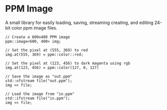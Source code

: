 # PPM Image
A small library for easily loading, saving, streaming creating, and editing 24-bit color ppm image files.

```
// Create a 600x400 PPM image
ppm::image<600, 400> img;

// Set the pixel at (555, 369) to red
img.at(555, 369) = ppm::color::red;

// Set the pixel at (123, 456) to dark magenta using rgb
img.at(123, 456) = ppm::color(127, 0, 127)

// Save the image as "out.ppm"
std::ofstream file("out.ppm");
img >> file;

// Load the image from "in.ppm"
std::ifstream file("in.ppm");
img << file;
```
